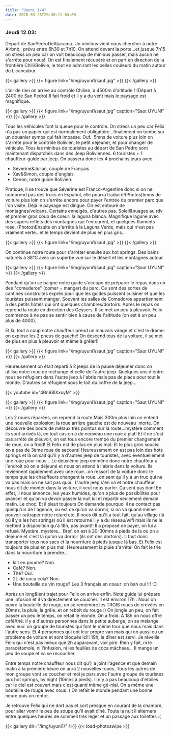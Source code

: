```yaml
---
title: "Uyuni 1/4"
date: 2020-03-26T20:30:11-03:00
---
```


### Jeudi 12.03:

Départ de SanPedroDeAtacama. Un minibus vient nous chercher à notre Airbnb,  prévu entre 6h30 et 7h10. On attend devant la porte...et jusque 7h15 on stress un peu car on voit beaucoup de minibus passer, mais aucun ne s'arrête pour nous!
 On est finalement récupéré et on part en direction de la frontière Chili/Bolivie, le tout en admirant les belles couleurs du matin autour du Licancabur.

{{< gallery >}}
{{< figure link="/img/uyuni1/saut.jpg" >}}
{{< /gallery >}}


L'air de rien on arrive au contrôle Chilien, à 4500m d'altitude ! (Départ à 2400 de San Pedro).Il fait froid et il y a du vent mais le paysage est magnifique. 

{{< gallery >}}
{{< figure link="/img/uyuni1/saut.jpg" caption="Saut UYUNI" >}}
{{< /gallery >}}

Tous les véhicules font la queue pour le contrôle. On stress un peu car Felix n'a pas un papier qui est normalement obligatoire...finalement on tombe sur un douanier sympa qui fait impasse. Ouf. 
5mns de voiture plus loin on s'arrête pour le contrôle Bolivien, le petit déjeuner, et pour changer de véhicule. Tous les minibus de touristes au départ de San Pedro sont maintenant dispatchés dans des Jeep Boliviennes. 6 touristes + 1 chauffeur-guide par jeep.
On passera donc les 4 prochains jours avec:

- Séverine&Julian, couple de Français
- Xav&Simon, couple d'anglais 
- Cenon, notre guide Bolivien.

Pratique, il se trouve que Séverine est Franco-Argentine donc si on ne comprend pas des trucs en Español, elle pourra traduire!(Photos)5mns de voiture plus loin on s'arrête encore pour payer l'entrée du premier parc que l'on visite. Déjà le paysage est dingue. On est entouré de montagnes/volcans. Certains enneigés, d'autres pas. Soleil&nuages au rdv et premier gros coup de coeur: la laguna blanca. Magnifique lagune avec des supers reflets des montagnes qui l'entourent, et quelques flaments rose. (Photos)Ensuite on s'arrête à la Laguna Verde, mais qui n'est pas vraiment verte...et le temps devient de plus en plus gris...

{{< gallery >}}
{{< figure link="/img/uyuni1/saut.jpg" >}}
{{< /gallery >}}

On continue notre route pour s'arrêter ensuite aux hot springs. Des bains naturels à 38°C avec un superbe vue sur le désert et les montagnes autour.

{{< gallery >}}
{{< figure link="/img/uyuni1/saut.jpg" caption="Saut UYUNI" >}}
{{< /gallery >}}

Pendant qu'on se baigne notre guide s'occupe de préparer le repas dans un des "comederos" (comer = manger) du parc. Ce sont des sortes de cantines construites exprès pour que les guides puissent cuisiner et que les touristes puissent manger. Souvent les salles de Comedoros appartiennent à des petits hôtels qui ont quelques chambres/dortoirs.
Après le repas on reprend la route en direction des Geysers.
Il se met un peu à pleuvoir.
Felix commence à ne pas se sentir bien à cause de l'altitude (on est à un peu plus de 4000).

Et là, tout à coup notre chauffeur prend un mauvais virage et c'est le drame: on explose les 2 pneus de gauche!
On descend tous de la voiture, il se met de plus en plus à pleuvoir et même à grêler!!

{{< gallery >}}
{{< figure link="/img/uyuni1/saut.jpg" caption="Saut UYUNI" >}}
{{< /gallery >}}

Heureusement on était reparti à 2 jeeps de la pause déjeuner donc on utilise notre roue de rechange et celle de l'autre jeep. Quelques uns d'entre nous se réfugient dans l'autre jeep à l'abris mais pas de place pour tout le monde. D'autres se réfugient sous le toit du coffre de la jeep...

{{< youtube id="4Rn68lXxxyM" >}}

{{< gallery >}}
{{< figure link="/img/uyuni1/saut.jpg" caption="Saut UYUNI" >}}
{{< /gallery >}}

Les 2 roues réparées, on reprend la route.Mais 300m plus loin on entend une nouvelle explosion: la roue arrière gauche est de nouveau  morte. On découvre des bouts de métaux très pointus sur la route...mystère comment ils sont arrivés là, en tout cas on a de nouveau une roue à plat! Et il ne s'est pas arrêté de pleuvoir, on est tous encore trempé du premier changement de roue, on a froid! Et Felix est de plus en plus mal. Et le plus gros soucis: on a pas de 3ème roue de secours! Heureusement on est pas loin des hots springs et là on sait qu'il y a d'autres jeep de touristes, avec éventuellement une roue pour nous... Le deuxième jeep emmène donc notre chauffeur à l'endroit où on a déjeuné et nous on attend à l'abris dans la voiture. Ils reviennent rapidement avec une roue...on ressort de la voiture donc le temps que les chauffeurs changent la roue...on sent qu'il y a un truc qui ne va pas mais on ne sait pas quoi.  L'autre jeep s'en va et notre chauffeur nous dit de monter dans la voiture, il veut nous parler. Ça sent pas bon! En effet, il nous annonce, les yeux humides, qu'on a plus de possibilités pour avancer et qu'on va devoir passer la nuit ici et repartir seulement demain matin. 
Le choc. 
Et il pleut toujours.On demande pourquoi il ne contact pas quelqu'un de l'agence, où est ce qu'on va dormir, si on va quand même pouvoir rattraper notre retard etc. Il nous dit qu'il a tout fait, qu'au village (là où il y a les hot springs) où il est retourné il y a du réseau/wifi mais ils ne le mettent à disposition qu'à 18h, pas avant!! Il a proposé de payer, on lui a refusé. Mystère, mystère... Bref, on est à 20-30mns à pieds de la où on a déjeuné et c'est la qu'on va dormir (ils ont des dortoirs). Il faut donc transporter tous nos sacs et la nourriture à pieds jusque là bas. 
Et Felix est toujours de plus en plus mal. Heureusement la pluie s'arrête!
On fait le trie dans la nourriture à prendre...

- lait en poudre? Non. 
- Café? Non. 
- Thé? Oui. 
- 2L de coca cola? Non. 
- Une bouteille de vin rouge? Les 3 français en coeur: oh bah oui !!! :D

Après un long&lent trajet pour Felix on arrive enfin. Note guide lui prépare une infusion et il va directement se coucher. Il est environ 17h .
Nous on ouvre la bouteille de rouge, on se remémore les TROIS roues de crevées en 20mns, la pluie, la grêle..et on reboit du rouge :) 
On jongle un peu, on fait passer un peu le temps, on refait le monde. On a froid. À 18h on nous offre café/thé. Il y a d'autres personnes dans la petite auberge, on se mélange avec eux: un groupe de touristes qui font le même tour que nous mais dans l'autre sens. Et 4 personnes qui ont leur propre van mais qui on aussi eu un problème de voiture et sont bloqués ici!! 
19h, le dîner est servi. 
Je réveille Felix qui n'est pas mieux que 2h auparavant, voir pire. Rien y fait, ni le paracétamole, ni l'infusion, ni les feuilles de coca mâchées... Il mange un peu de soupe et va se recoucher. 

Entre temps notre chauffeur nous dit qu'il a joint l'agence et que demain matin à la première heure on aura 2 nouvelles roues. Tous les autres de mon groupe vont se coucher et moi je pars avec l'autre groupe de touristes aux hot springs, by night (10mns à pieds). Il n'y a pas beaucoup d'étoiles car le ciel est couvert mais c'est quand même gé-nial. On a même une bouteille de rouge avec nous :) On refait le monde pendant une bonne heure puis on rentre. 

Je retrouve Felix qui ne dort pas et sort presque en courant de la chambre, pour aller vomir le peu de soupe qu'il avait dîné. Toute la nuit il alternera entre quelques heures de sommeil très léger et un passage aux toilettes :(

{{< gallery dir="/img/uyuni1/" />}} {{< load-photoswipe >}}
